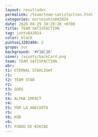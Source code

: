 ```yaml
---
layout: resultados
permalink: /team/team-satisfaction.html
categories: nortejohto042024
date: 2020-08-29 10:29:20 +0700
title: TEAM SATISFACTION
tag: johto042024
color: black
puntosLJ202404: 2
grupo: sur
background: '#F16C38'
cover: /assets/backCard.png
team: TEAM SATISFACTION
abr: 
t1: ETERNAL STARLIGHT
r1:
t2: TEAM STAR
r2:
t3: GODS
r3:
t4: ALPHA IMPACT
r4: 
t5: POR LA ANECDOTA
r5: 
t6: KOD
r6:
t7: FONDO DE BIKINI
---
```



